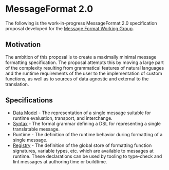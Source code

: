 # MessageFormat 2.0

The following is the work-in-progress MessageFormat 2.0 specification proposal developed for the [Message Format Working Group](https://github.com/unicode-org/message-format-wg).

## Motivation

The ambition of this proposal is to create a maximally minimal message formatting specification. The proposal attempts this by moving a large part of the complexity resulting from grammatical features of natural languages and the runtime requirements of the user to the implementation of custom functions, as well as to sources of data agnostic and external to the translation.

## Specifications

* [Data Model](./model.md) - The representation of a single message suitable for runtime evaluation, transport, and interchange.
* [Syntax](./syntax.md) - The formal grammar defining a DSL for representing a single translatable message.
* Runtime - The definition of the runtime behavior during formatting of a single message.
* [Registry](./registry.md) - The definition of the global store of formatting function signatures, variable types, etc. which are available to messages at runtime. These declarations can be used by tooling to type-check and lint messages at authoring time or buildtime.
